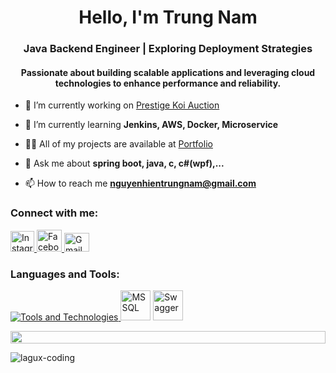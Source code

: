 <h1 align="center">Hello, I'm Trung Nam</h1>
<h3 align="center">Java Backend Engineer | Exploring Deployment Strategies</h3>

<h4 align="center">Passionate about building scalable applications and leveraging cloud technologies to enhance performance and reliability.</h4>

- 🔭 I’m currently working on [Prestige Koi Auction](https://github.com/lagux-coding/prestige-koi-auction.git)

- 🌱 I’m currently learning **Jenkins, AWS, Docker, Microservice**

- 👨‍💻 All of my projects are available at [Portfolio](https://lagux-coding.github.io/portfolio/)

- 💬 Ask me about **spring boot, java, c, c#(wpf),...**

- 📫 How to reach me **nguyenhientrungnam@gmail.com**

<h3 align="left">Connect with me:</h3>
<p align="left">
    <!-- Instagram Icon -->
    <a href="https://www.instagram.com/nam1001d" target="_blank">
        <img src="https://upload.wikimedia.org/wikipedia/commons/thumb/e/e7/Instagram_logo_2016.svg/800px-Instagram_logo_2016.svg.png" alt="Instagram" height="33" width="38" />
    </a>
    <!-- Facebook Icon -->
    <a href="https://www.facebook.com/Juulse8" target="_blank">
        <img src="https://upload.wikimedia.org/wikipedia/commons/5/51/Facebook_f_logo_%282019%29.svg" alt="Facebook" height="35" width="40" />
    </a>
        <!-- Gmail Icon -->
    <a href="mailto:nguyenhientrungnam@gmail.com" target="_blank">
        <img src="https://upload.wikimedia.org/wikipedia/commons/7/7e/Gmail_icon_%282020%29.svg" alt="Gmail" height="30" width="40" />
    </a>
</p>


<h3 align="left">Languages and Tools:</h3>
<p align="left">
    <a href="https://skillicons.dev">
        <img src="https://skillicons.dev/icons?i=c,cs,java,spring,maven,hibernate,html,css,js,mysql,jenkins,aws,git,github,docker,figma,idea,vscode,postman,linux" alt="Tools and Technologies" />
    </a>
    <!-- MSSQL Icon -->
    <img src="https://github.com/marwin1991/profile-technology-icons/assets/19180175/3b371807-db7c-45b4-8720-c0cfc901680a" alt="MSSQL" title="SQL Server" width="48" height="48" />
    <!-- Swagger Icon -->
    <img src="https://user-images.githubusercontent.com/25181517/186711335-a3729606-5a78-4496-9a36-06efcc74f800.png" alt="Swagger" title="Swagger" width="48" height="48" />
</p>

<div name="line">
    <img src="https://i.imgur.com/dBaSKWF.gif" height="20" width="100%">
</div>

<p><img align="left" src="https://github-readme-stats.vercel.app/api/top-langs?username=lagux-coding&show_icons=true&locale=en&layout=compact&theme=dark" alt="lagux-coding" /></p>
